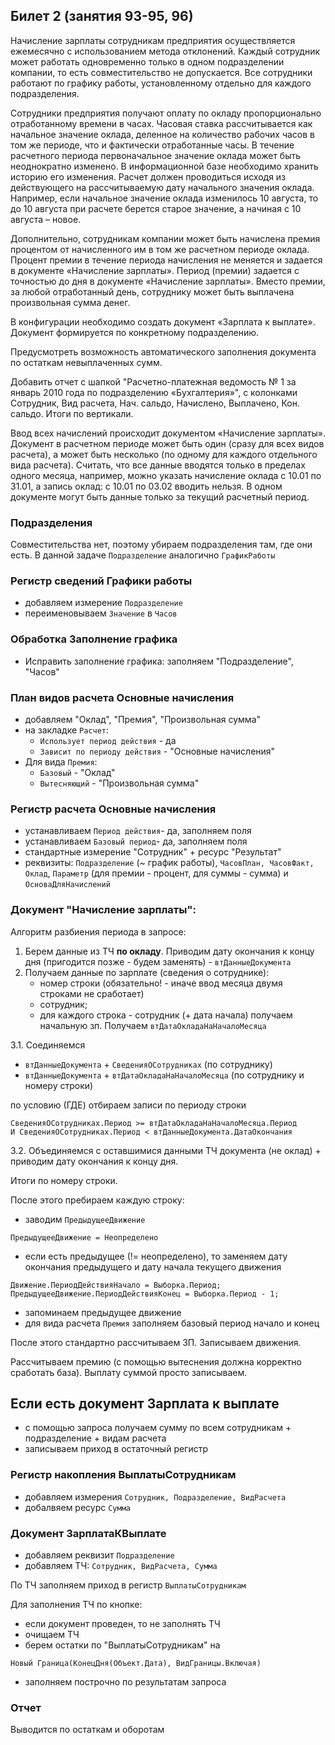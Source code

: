 ## Билет 2 (занятия 93-95, 96)


Начисление зарплаты сотрудникам предприятия осуществляется ежемесячно с использованием метода отклонений. Каждый сотрудник может работать одновременно только в одном подразделении компании, то есть совместительство не допускается.
Все сотрудники работают по графику работы, установленному отдельно для каждого подразделения.

Сотрудники предприятия получают оплату по окладу пропорционально отработанному времени в часах. Часовая ставка рассчитывается как начальное значение оклада, деленное на количество рабочих часов в том же периоде, что и фактически отработанные часы. В течение расчетного периода первоначальное значение оклада может быть неоднократно изменено. В информационной базе необходимо хранить историю его изменения. Расчет должен проводиться исходя из действующего на рассчитываемую дату начального значения оклада. Например, если начальное значение оклада изменилось 10 августа, то до 10 августа при расчете берется старое значение, а начиная с 10 августа – новое. 

Дополнительно, сотрудникам компании может быть начислена премия процентом от начисленного им в том же расчетном периоде оклада. Процент премии в течение периода начисления не меняется и задается в документе «Начисление зарплаты». Период (премии) задается с точностью до дня в документе «Начисление зарплаты». Вместо премии, за любой отработанный день, сотруднику может быть выплачена произвольная сумма денег.

В конфигурации необходимо создать документ «Зарплата к выплате». Документ формируется по конкретному подразделению. 

Предусмотреть возможность автоматического заполнения документа по остаткам невыплаченных сумм.

Добавить отчет с шапкой "Расчетно-платежная ведомость № 1 за январь 2010 года по подразделению «Бухгалтерия»", с колонками Сотрудник, Вид расчета, Нач. сальдо, Начислено, Выплачено, Кон. сальдо. Итоги по вертикали.

Ввод всех начислений происходит документом «Начисление зарплаты». Документ в расчетном периоде может быть один (сразу для всех видов расчета), а может быть несколько (по одному для каждого отдельного вида расчета). Считать, что все данные вводятся только в пределах одного месяца, например, можно указать начисление оклада с 10.01 по 31.01, а запись оклад: с 10.01 по 03.02 вводить нельзя. В одном документе могут быть данные только за текущий расчетный период.



### Подразделения

Совместительства нет, поэтому убираем подразделения там, где они есть. В данной задаче `Подразделение` аналогично `ГрафикРаботы`


### Регистр сведений **Графики работы** 
- добавляем измерение `Подразделение`
- переименовываем `Значение` в `Часов`


### Обработка **Заполнение графика** 

- Исправить заполнение графика: заполняем "Подразделение", "Часов" 


### План видов расчета **Основные начисления**

- добавляем "Оклад", "Премия", "Произвольная сумма"
- на закладке `Расчет`:
    - `Использует период действия` - да
    - `Зависит по периоду действия` - "Основные начисления"
- Для вида `Премия`:
    - `Базовый` - "Оклад"
    - `Вытесняющий` - "Произвольная сумма"

### Регистр расчета **Основные начисления**

- устанавливаем `Период действия`- да, заполняем поля
- устанавливаем `Базовый период`- да, заполняем поля
- стандартные измерение "Сотрудник" + ресурс "Результат"
- реквизиты: `Подразделение` (~ график работы), `ЧасовПлан, ЧасовФакт, Оклад`, `Параметр` (для премии - процент, для суммы - сумма) и `ОсноваДляНачислений`


### Документ "Начисление зарплаты":

Алгоритм разбиения периода в запросе:
1. Берем данные из ТЧ **по окладу**. Приводим дату окончания к концу дня (пригодится позже - будем заменять) - `втДанныеДокумента`
2. Получаем данные по зарплате (сведения о сотруднике): 
    - номер строки (обязательно! - иначе ввод месяца двумя строками не сработает)
    - сотрудник; 
    - для каждого строка - сотрудник (+ дата начала) получаем начальную зп.
Получаем `втДатаОкладаНаНачалоМесяца`

3.1. Соединяемся 
- `втДанныеДокумента` + `СведенияОСотрудниках` (по сотруднику)
- `втДанныеДокумента` + `втДатаОкладаНаНачалоМесяца` (по сотруднику и номеру строки)

по условию (ГДЕ) отбираем записи по периоду строки
```1c
СведенияОСотрудниках.Период >= втДатаОкладаНаНачалоМесяца.Период
И СведенияОСотрудниках.Период < втДанныеДокумента.ДатаОкончания
```

3.2. Объединяемся с оставшимися данными ТЧ документа (не оклад) + приводим дату окончания к концу дня.

Итоги по номеру строки.

После этого пребираем каждую строку:
- заводим `ПредыдущееДвижение`
```1c
ПредыдущееДвижение = Неопределено
```
- если есть предыдущее (!= неопределено), то заменяем дату окончания предыдущего и дату начала текущего движения
```1c
Движение.ПериодДействияНачало = Выборка.Период;
ПредыдущееДвижение.ПериодДействияКонец = Выборка.Период - 1;
```
- запоминаем предыдущее движение
- для вида расчета `Премия` заполняем базовый период начало и конец 

После этого стандартно рассчитываем ЗП. Записываем движения.

Рассчитываем премию (с помощью вытеснения должна корректно сработать база). Выплату суммой просто записываем.

## Если есть документ **Зарплата к выплате**

- с помощью запроса получаем сумму по всем сотрудникам + подразделение + видам расчета
- записываем приход в остаточный регистр

### Регистр накопления **ВыплатыСотрудникам**

- добавляем измерения `Сотрудник, Подразделение, ВидРасчета`
- добалвяем ресурс `Сумма` 

### Документ **ЗарплатаКВыплате**

- добавляем реквизит `Подразделение`
- добавляем ТЧ: `Сотрудник, ВидРасчета, Сумма`

По ТЧ заполняем приход в регистр `ВыплатыСотрудникам`

Для заполнения ТЧ по кнопке:
- если документ проведен, то не заполнять ТЧ
- очищаем ТЧ
- берем остатки по "ВыплатыСотрудникам" на
```1c
Новый Граница(КонецДня(Объект.Дата), ВидГраницы.Включая)
```
- заполняем построчно по результатам запроса

### Отчет

Выводится по остаткам и оборотам



